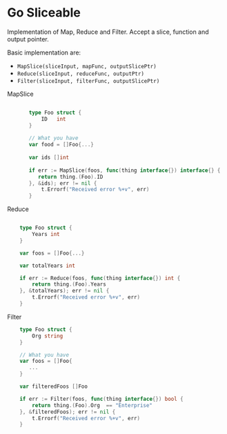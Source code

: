 Go Sliceable
===

Implementation of Map, Reduce and Filter. Accept a slice, function and output pointer.

Basic implementation are: 
* `MapSlice(sliceInput, mapFunc, outputSlicePtr)`
* `Reduce(sliceInput, reduceFunc, outputPtr)`
* `Filter(sliceInput, filterFunc, outputSlicePtr)`

MapSlice
``` go

       type Foo struct {
           ID   int
       }
   
       // What you have
       var food = []Foo{...}
   
       var ids []int
   
       if err := MapSlice(foos, func(thing interface{}) interface{} {
          return thing.(Foo).ID
       }, &ids); err != nil {
           t.Errorf("Received error %+v", err)
       }
```

Reduce
``` go

    type Foo struct {
        Years int
    }

    var foos = []Foo{...}

    var totalYears int

    if err := Reduce(foos, func(thing interface{}) int {
        return thing.(Foo).Years
    }, &totalYears); err != nil {
        t.Errorf("Received error %+v", err)
    }
```

Filter
``` go
    type Foo struct {
        Org string
    }

    // What you have
    var foos = []Foo{
       ...
    }

    var filteredFoos []Foo

    if err := Filter(foos, func(thing interface{}) bool {
        return thing.(Foo).Org  == "Enterprise"
    }, &filteredFoos); err != nil {
        t.Errorf("Received error %+v", err)
    }
```